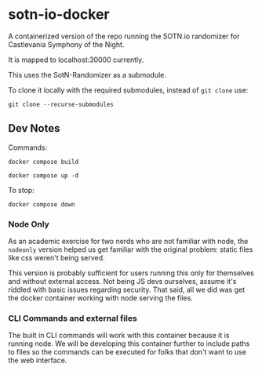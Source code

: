 # sotn-io-docker

A containerized version of the repo running the SOTN.io randomizer for Castlevania Symphony of the Night.

It is mapped to localhost:30000 currently.

This uses the SotN-Randomizer as a submodule.

To clone it locally with the required submodules, instead of `git clone` use:

`git clone --recurse-submodules`

## Dev Notes

Commands:

`docker compose build`

`docker compose up -d`

To stop:

`docker compose down`


### Node Only

As an academic exercise for two nerds who are not familiar with node, the `nodeonly` version helped us get familiar with the original problem: static files like css weren't being served.

This version is probably sufficient for users running this only for themselves and without external access. Not being JS devs ourselves, assume it's riddled with basic issues regarding security. That said, all we did was get the docker container working with node serving the files.

### CLI Commands and external files

The built in CLI commands will work with this container because it is running node. We will be developing this container further to include paths to files so the commands can be executed for folks that don't want to use the web interface.
